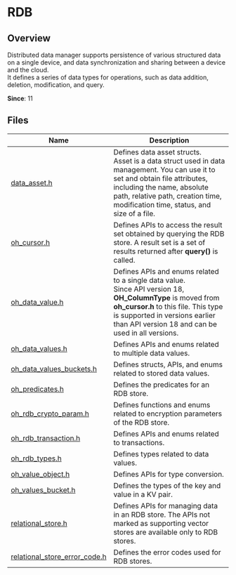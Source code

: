# RDB
<!--Kit: ArkData-->
<!--Subsystem: DistributedDataManager-->
<!--Owner: @baijidong-->
<!--Designer: @widecode; @htt1997-->
<!--Tester: @yippo; @logic42-->
<!--Adviser: @ge-yafang-->

## Overview

Distributed data manager supports persistence of various structured data on a single device, and data synchronization and sharing between a device and the cloud.<br>It defines a series of data types for operations, such as data addition, deletion, modification, and query.

**Since**: 11

## Files

| Name                                                        | Description                                                        |
| ------------------------------------------------------------ | ------------------------------------------------------------ |
| [data_asset.h](capi-data-asset-h.md)                         | Defines data asset structs.<br>Asset is a data struct used in data management. You can use it to set and obtain file attributes, including the name, absolute path, relative path, creation time, modification time, status, and size of a file.|
| [oh_cursor.h](capi-oh-cursor-h.md)                           | Defines APIs to access the result set obtained by querying the RDB store. A result set is a set of results returned after **query()** is called.|
| [oh_data_value.h](capi-oh-data-value-h.md)                   | Defines APIs and enums related to a single data value.<br>Since API version 18, **OH_ColumnType** is moved from **oh_cursor.h** to this file. This type is supported in versions earlier than API version 18 and can be used in all versions.|
| [oh_data_values.h](capi-oh-data-values-h.md)                 | Defines APIs and enums related to multiple data values.                          |
| [oh_data_values_buckets.h](capi-oh-data-values-buckets-h.md) | Defines structs, APIs, and enums related to stored data values.                |
| [oh_predicates.h](capi-oh-predicates-h.md)                   | Defines the predicates for an RDB store.                             |
| [oh_rdb_crypto_param.h](capi-oh-rdb-crypto-param-h.md)       | Defines functions and enums related to encryption parameters of the RDB store.                |
| [oh_rdb_transaction.h](capi-oh-rdb-transaction-h.md)         | Defines APIs and enums related to transactions.                          |
| [oh_rdb_types.h](capi-oh-rdb-types-h.md)                     | Defines types related to data values.                                |
| [oh_value_object.h](capi-oh-value-object-h.md)               | Defines APIs for type conversion.                                          |
| [oh_values_bucket.h](capi-oh-values-bucket-h.md)             | Defines the types of the key and value in a KV pair.                                      |
| [relational_store.h](capi-relational-store-h.md)             | Defines APIs for managing data in an RDB store. The APIs not marked as supporting vector stores are available only to RDB stores.|
| [relational_store_error_code.h](capi-relational-store-error-code-h.md) | Defines the error codes used for RDB stores.                       |
